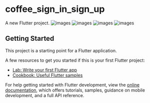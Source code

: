 # coffee_sign_in_sign_up

A new Flutter project.
![images](assets/images/img.jpg)
![images](assets/images/img1.jpg)
![images](assets/images/img2.jpg)
![images](assets/images/img3.jpg)
## Getting Started

This project is a starting point for a Flutter application.

A few resources to get you started if this is your first Flutter project:

- [Lab: Write your first Flutter app](https://docs.flutter.dev/get-started/codelab)
- [Cookbook: Useful Flutter samples](https://docs.flutter.dev/cookbook)

For help getting started with Flutter development, view the
[online documentation](https://docs.flutter.dev/), which offers tutorials,
samples, guidance on mobile development, and a full API reference.
